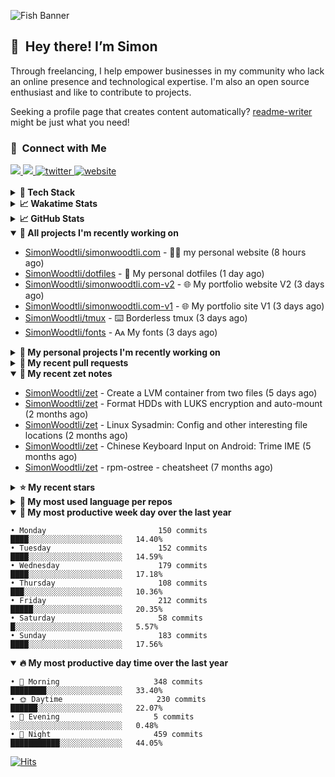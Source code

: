 ![Fish Banner](assets/fish.webp)

## 👋 &nbsp;Hey there! I’m Simon

Through freelancing, I help empower businesses in my community who lack
an online presence and technological expertise. I'm also an open source
enthusiast and like to contribute to projects.

Seeking a profile page that creates content automatically?
[readme-writer] might be just what you need!

### 🤝 &nbsp;Connect with Me

<div align="left">
<a href="https://linkedin.com/in/simonwoodtli" target="_blank">
<img src="https://img.shields.io/badge/linkedin-1E77B5?style=for-the-badge&logo=linkedin&logoColor=white alt=linkedin" />
</a>
<a href="https://github.com/simonwoodtli" target="_blank">
<img src="https://img.shields.io/badge/github-24292E?style=for-the-badge&logo=github&logoColor=white alt=github" />
</a>
<a href="https://twitter.com/simonwoodtlidev" target="_blank">
<img src="https://img.shields.io/badge/twitter-26a7de?style=for-the-badge&logo=twitter&logoColor=white" alt="twitter"/>
</a>
<a href="https://simonwoodtli.com" target="_blank">
<img src="https://img.shields.io/badge/website-E2925F?style=for-the-badge&logo=google-chrome&logoColor=white" alt="website"/>
</a>
</div>
<br/>


<details>
  <summary><b>🧰 Tech Stack</b></summary>
  <div align="center">
  <a href="https://skillicons.dev" target="_blank">
  <img src="https://skillicons.dev/icons?i=js,html,css,bash,python,go,postgresql,docker,vim,linux" alt="JavaScript, HTML, CSS, Bash, Python, Go, PostgreSQL, Docker, Vim,
  Linux">
  </a>
  </div>
</details>

<details>
  <summary><b>📈 Wakatime Stats</b></summary>
  <p align="center"><a href="https://wakatime.com/@SimonWoodtli">
  <img align="center" width="400" height="300" src="https://wakatime.com/share/@SimonWoodtli/7761bcef-e104-47d9-912a-dfd6bf08868b.svg" />
  </a>
  <a href="https://wakatime.com/@SimonWoodtli">
  <img align="center" width="400" height="300" src="https://wakatime.com/share/@SimonWoodtli/341953df-6a40-47b7-8220-ace4eabe0a17.svg" />
  </a></p>

  <h4><b>💬 I've been working with the following languages over the last 7 days</b></h4>

```
• Bash                           11 hrs 11 mins                 ████████░░░░░░░░░░░░░░░░░   30.07%
• Markdown                       9 hrs 34 mins                  ██████░░░░░░░░░░░░░░░░░░░   25.72%
• sh                             4 hrs 10 mins                  ███░░░░░░░░░░░░░░░░░░░░░░   11.21%
• YAML                           3 hrs 54 mins                  ███░░░░░░░░░░░░░░░░░░░░░░   10.49%
• Config                         1 hr 45 mins                   █░░░░░░░░░░░░░░░░░░░░░░░░   4.72%
• Vim Script                     1 hr 32 mins                   █░░░░░░░░░░░░░░░░░░░░░░░░   4.14%
• conf                           1 hr 5 mins                    █░░░░░░░░░░░░░░░░░░░░░░░░   2.91%
• tmux                           51 mins                        █░░░░░░░░░░░░░░░░░░░░░░░░   2.3%
• mailcap                        38 mins                        ░░░░░░░░░░░░░░░░░░░░░░░░░   1.73%
• Other                          35 mins                        ░░░░░░░░░░░░░░░░░░░░░░░░░   1.61%
• RPMSpec                        33 mins                        ░░░░░░░░░░░░░░░░░░░░░░░░░   1.5%
• Dockerfile                     19 mins                        ░░░░░░░░░░░░░░░░░░░░░░░░░   0.85%
• desktop                        14 mins                        ░░░░░░░░░░░░░░░░░░░░░░░░░   0.64%
• JSON                           11 mins                        ░░░░░░░░░░░░░░░░░░░░░░░░░   0.52%
• CSS                            10 mins                        ░░░░░░░░░░░░░░░░░░░░░░░░░   0.48%
• TOML                           9 mins                         ░░░░░░░░░░░░░░░░░░░░░░░░░   0.42%
• readline                       5 mins                         ░░░░░░░░░░░░░░░░░░░░░░░░░   0.26%
• pdf                            4 mins                         ░░░░░░░░░░░░░░░░░░░░░░░░░   0.21%
• Text                           1 min                          ░░░░░░░░░░░░░░░░░░░░░░░░░   0.07%
• JavaScript                     1 min                          ░░░░░░░░░░░░░░░░░░░░░░░░░   0.07%
• gitignore                      1 min                          ░░░░░░░░░░░░░░░░░░░░░░░░░   0.07%
• Makefile                       0 secs                         ░░░░░░░░░░░░░░░░░░░░░░░░░   0.01%
• tar                            0 secs                         ░░░░░░░░░░░░░░░░░░░░░░░░░   0%
```

  <h4>👷 I've been working on the following projects over the last 7 days</h4>

```
• dotfiles                       16 hrs 32 mins                 ███████████░░░░░░░░░░░░░░   44.42%
• Unknown Project                6 hrs 14 mins                  ████░░░░░░░░░░░░░░░░░░░░░   16.77%
• zet                            6 hrs                          ████░░░░░░░░░░░░░░░░░░░░░   16.12%
• workspace-alpine               3 hrs 18 mins                  ██░░░░░░░░░░░░░░░░░░░░░░░   8.88%
• cloud-os                       3 hrs 3 mins                   ██░░░░░░░░░░░░░░░░░░░░░░░   8.19%
• Private                        1 hr 9 mins                    █░░░░░░░░░░░░░░░░░░░░░░░░   3.13%
• simonwoodtli.com               39 mins                        ░░░░░░░░░░░░░░░░░░░░░░░░░   1.75%
• tmux                           3 mins                         ░░░░░░░░░░░░░░░░░░░░░░░░░   0.15%
• fsmark                         3 mins                         ░░░░░░░░░░░░░░░░░░░░░░░░░   0.14%
• wallpapers                     2 mins                         ░░░░░░░░░░░░░░░░░░░░░░░░░   0.12%
• netdiscover                    2 mins                         ░░░░░░░░░░░░░░░░░░░░░░░░░   0.12%
• neo                            2 mins                         ░░░░░░░░░░░░░░░░░░░░░░░░░   0.11%
• fonts                          1 min                          ░░░░░░░░░░░░░░░░░░░░░░░░░   0.07%
• rdrview                        0 secs                         ░░░░░░░░░░░░░░░░░░░░░░░░░   0.03%
```

  <h4><b>🛠️ I've been working with the following editors over the last 7 days</b></h4>

```
• Vim                            37 hrs 14 mins                 █████████████████████████   100%
```

  <h4><b>💻 I've been working with the following operating systems over the last 7 days</b></h4>

```
• Linux                          37 hrs 14 mins                 █████████████████████████   100%
```

</details>

<details>
  <summary><b>📈 GitHub Stats</b></summary>
  <div align="center">
  <a href="https://github.com/anuraghazra/github-readme-stats"> 
  <img src="https://github-readme-stats.vercel.app/api?username=simonwoodtli&theme=onedark&show_icons=true&hide_rank=true&custom_title=Stats&count_private=true&hide_border=true&hide=issues&line_height=24&bg_color=0d1117" alt="Github Stats">
  <img src="https://github-readme-stats.vercel.app/api/top-langs/?username=simonwoodtli&layout=compact&theme=onedark&count_private=true&hide_border=true&bg_color=0d1117" alt="Top Langs">
  </a>
  </div>
</details>

<details open="">
  <summary><b>👷 All projects I'm recently working on</b></summary>

* [SimonWoodtli/simonwoodtli.com](https://github.com/SimonWoodtli/simonwoodtli.com) - 👨‍💻 my personal website (8 hours ago)
* [SimonWoodtli/dotfiles](https://github.com/SimonWoodtli/dotfiles) - 🏡 My personal dotfiles (1 day ago)
* [SimonWoodtli/simonwoodtli.com-v2](https://github.com/SimonWoodtli/simonwoodtli.com-v2) - 🌐 My portfolio website V2 (3 days ago)
* [SimonWoodtli/simonwoodtli.com-v1](https://github.com/SimonWoodtli/simonwoodtli.com-v1) - 🌐 My portfolio site V1 (3 days ago)
* [SimonWoodtli/tmux](https://github.com/SimonWoodtli/tmux) - ⌨️ Borderless tmux (3 days ago)
* [SimonWoodtli/fonts](https://github.com/SimonWoodtli/fonts) - 🗛 My fonts (3 days ago)

</details>
<details>
  <summary><b>🌱 My personal projects I'm recently working on</b></summary>

* [SimonWoodtli/simonwoodtli.com](https://github.com/SimonWoodtli/simonwoodtli.com) - 👨‍💻 my personal website (8 hours ago)
* [SimonWoodtli/dotfiles](https://github.com/SimonWoodtli/dotfiles) - 🏡 My personal dotfiles (1 day ago)
* [SimonWoodtli/simonwoodtli.com-v2](https://github.com/SimonWoodtli/simonwoodtli.com-v2) - 🌐 My portfolio website V2 (3 days ago)
* [SimonWoodtli/simonwoodtli.com-v1](https://github.com/SimonWoodtli/simonwoodtli.com-v1) - 🌐 My portfolio site V1 (3 days ago)
* [SimonWoodtli/tmux](https://github.com/SimonWoodtli/tmux) - ⌨️ Borderless tmux (3 days ago)
* [SimonWoodtli/fonts](https://github.com/SimonWoodtli/fonts) - 🗛 My fonts (3 days ago)

</details>
<details>
  <summary><b>🔨 My recent pull requests</b></summary>

* [feat: add wireguard-generate-keys script](https://github.com/SimonWoodtli/dotfiles-old/pull/14) on [SimonWoodtli/dotfiles-old](https://github.com/SimonWoodtli/dotfiles-old) (14 months ago)
* [feat: add video-to-gif script](https://github.com/SimonWoodtli/dotfiles-old/pull/13) on [SimonWoodtli/dotfiles-old](https://github.com/SimonWoodtli/dotfiles-old) (14 months ago)
* [feat: add spoof-mac-linux script](https://github.com/SimonWoodtli/dotfiles-old/pull/12) on [SimonWoodtli/dotfiles-old](https://github.com/SimonWoodtli/dotfiles-old) (14 months ago)
* [feat: add sp-tmux script](https://github.com/SimonWoodtli/dotfiles-old/pull/11) on [SimonWoodtli/dotfiles-old](https://github.com/SimonWoodtli/dotfiles-old) (14 months ago)
* [feat: add sp script](https://github.com/SimonWoodtli/dotfiles-old/pull/10) on [SimonWoodtli/dotfiles-old](https://github.com/SimonWoodtli/dotfiles-old) (14 months ago)

</details>
<details open="">
  <summary><b>📝 My recent zet notes</b></summary>

* [SimonWoodtli/zet](https://github.com/SimonWoodtli/zet/tree/81ce0dbe96be0a5c57d5913a00baaa9e57ad0512/20231101173245) - Create a LVM container from two files (5 days ago)
* [SimonWoodtli/zet](https://github.com/SimonWoodtli/zet/tree/5c90053d8e9e429e7f6f68f557c97d080eaeb3b2/20230908235916) - Format HDDs with LUKS encryption and auto-mount (2 months ago)
* [SimonWoodtli/zet](https://github.com/SimonWoodtli/zet/tree/f4e6f009cb8f8ff44e9646977125d87dd8f845f9/20230908235236) - Linux Sysadmin: Config and other interesting file locations (2 months ago)
* [SimonWoodtli/zet](https://github.com/SimonWoodtli/zet/tree/d442487a83af583abd23719912a1c1f7496cff33/20230620172505) - Chinese Keyboard Input on Android: Trime IME (5 months ago)
* [SimonWoodtli/zet](https://github.com/SimonWoodtli/zet/tree/3d9625f8bc632c595fa8b28b6f6f09026dd9eec2/20230418171555) - rpm-ostree - cheatsheet (7 months ago)

</details>
<details>
  <summary><b>⭐ My recent stars</b></summary>

* [gohugoio/hugo](https://github.com/gohugoio/hugo) - The world’s fastest framework for building websites. (1 day ago)
* [dbrgn/tealdeer](https://github.com/dbrgn/tealdeer) - A very fast implementation of tldr in Rust. (5 days ago)
* [derf/feh](https://github.com/derf/feh) - a fast and light image viewer (1 week ago)
* [Alex313031/thorium](https://github.com/Alex313031/thorium) - Chromium fork named after radioactive element No. 90. Windows and MacOS/Raspi/Android/Special builds are in different repositories, links are towards the top of the README.md. (1 week ago)
* [asdf-vm/asdf](https://github.com/asdf-vm/asdf) - Extendable version manager with support for Ruby, Node.js, Elixir, Erlang & more (2 weeks ago)

</details>
<details>
  <summary><b>💬 My most used language per repos</b></summary>

```
• Shell                          15 repos                       █████████████████░░░░░░░░   68.18%
• JavaScript                     2 repos                        ██░░░░░░░░░░░░░░░░░░░░░░░   9.09%
• CSS                            3 repos                        ███░░░░░░░░░░░░░░░░░░░░░░   13.64%
• Nix                            1 repo                         █░░░░░░░░░░░░░░░░░░░░░░░░   4.55%
• HTML                           1 repo                         █░░░░░░░░░░░░░░░░░░░░░░░░   4.55%
```

</details>
<details open="">
  <summary><b>📆 My most productive week day over the last year</b></summary>

```
• Monday                         150 commits                    ████░░░░░░░░░░░░░░░░░░░░░   14.40%
• Tuesday                        152 commits                    ████░░░░░░░░░░░░░░░░░░░░░   14.59%
• Wednesday                      179 commits                    ████░░░░░░░░░░░░░░░░░░░░░   17.18%
• Thursday                       108 commits                    ███░░░░░░░░░░░░░░░░░░░░░░   10.36%
• Friday                         212 commits                    █████░░░░░░░░░░░░░░░░░░░░   20.35%
• Saturday                       58 commits                     █░░░░░░░░░░░░░░░░░░░░░░░░   5.57%
• Sunday                         183 commits                    ████░░░░░░░░░░░░░░░░░░░░░   17.56%
```

</details>
<details open="">
  <summary><b>🔥 My most productive day time over the last year</b></summary>

```
• 🌅 Morning                     348 commits                    ████████░░░░░░░░░░░░░░░░░   33.40%
• 🌞 Daytime                     230 commits                    ██████░░░░░░░░░░░░░░░░░░░   22.07%
• 🌇 Evening                     5 commits                      ░░░░░░░░░░░░░░░░░░░░░░░░░   0.48%
• 🌃 Night                       459 commits                    ███████████░░░░░░░░░░░░░░   44.05%
```

</details>

[![Hits](https://hits.seeyoufarm.com/api/count/incr/badge.svg?url=https%3A%2F%2Fgithub.com%2Fsimonwoodtli&count_bg=%23689D6A&title_bg=%23282828&icon=&icon_color=%23E7E7E7&title=views+%28today+%2F+total%29&edge_flat=false)](https://hits.seeyoufarm.com)

[readme-writer]: <https://github.com/SimonWoodtli/readme-writer>
